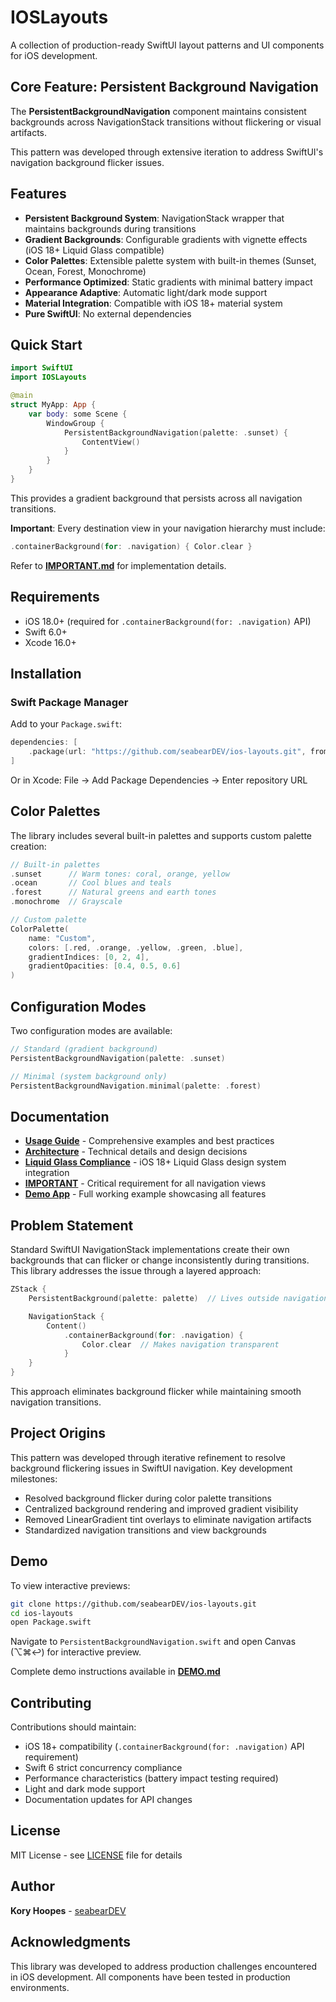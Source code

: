 # IOSLayouts

A collection of production-ready SwiftUI layout patterns and UI components for iOS development.

## Core Feature: Persistent Background Navigation

The **PersistentBackgroundNavigation** component maintains consistent backgrounds across NavigationStack transitions without flickering or visual artifacts.

This pattern was developed through extensive iteration to address SwiftUI's navigation background flicker issues.

## Features

- **Persistent Background System**: NavigationStack wrapper that maintains backgrounds during transitions
- **Gradient Backgrounds**: Configurable gradients with vignette effects (iOS 18+ Liquid Glass compatible)
- **Color Palettes**: Extensible palette system with built-in themes (Sunset, Ocean, Forest, Monochrome)
- **Performance Optimized**: Static gradients with minimal battery impact
- **Appearance Adaptive**: Automatic light/dark mode support
- **Material Integration**: Compatible with iOS 18+ material system
- **Pure SwiftUI**: No external dependencies

## Quick Start

```swift
import SwiftUI
import IOSLayouts

@main
struct MyApp: App {
    var body: some Scene {
        WindowGroup {
            PersistentBackgroundNavigation(palette: .sunset) {
                ContentView()
            }
        }
    }
}
```

This provides a gradient background that persists across all navigation transitions.

**Important**: Every destination view in your navigation hierarchy must include:
```swift
.containerBackground(for: .navigation) { Color.clear }
```

Refer to **[IMPORTANT.md](IMPORTANT.md)** for implementation details.

## Requirements

- iOS 18.0+ (required for `.containerBackground(for: .navigation)` API)
- Swift 6.0+
- Xcode 16.0+

## Installation

### Swift Package Manager

Add to your `Package.swift`:

```swift
dependencies: [
    .package(url: "https://github.com/seabearDEV/ios-layouts.git", from: "1.0.0")
]
```

Or in Xcode: File → Add Package Dependencies → Enter repository URL

## Color Palettes

The library includes several built-in palettes and supports custom palette creation:

```swift
// Built-in palettes
.sunset      // Warm tones: coral, orange, yellow
.ocean       // Cool blues and teals
.forest      // Natural greens and earth tones
.monochrome  // Grayscale

// Custom palette
ColorPalette(
    name: "Custom",
    colors: [.red, .orange, .yellow, .green, .blue],
    gradientIndices: [0, 2, 4],
    gradientOpacities: [0.4, 0.5, 0.6]
)
```

## Configuration Modes

Two configuration modes are available:

```swift
// Standard (gradient background)
PersistentBackgroundNavigation(palette: .sunset)

// Minimal (system background only)
PersistentBackgroundNavigation.minimal(palette: .forest)
```

## Documentation

- **[Usage Guide](USAGE.md)** - Comprehensive examples and best practices
- **[Architecture](ARCHITECTURE.md)** - Technical details and design decisions
- **[Liquid Glass Compliance](LIQUID_GLASS.md)** - iOS 18+ Liquid Glass design system integration
- **[IMPORTANT](IMPORTANT.md)** - Critical requirement for all navigation views
- **[Demo App](Sources/Demo/)** - Full working example showcasing all features

## Problem Statement

Standard SwiftUI NavigationStack implementations create their own backgrounds that can flicker or change inconsistently during transitions. This library addresses the issue through a layered approach:

```swift
ZStack {
    PersistentBackground(palette: palette)  // Lives outside navigation lifecycle

    NavigationStack {
        Content()
            .containerBackground(for: .navigation) {
                Color.clear  // Makes navigation transparent
            }
    }
}
```

This approach eliminates background flicker while maintaining smooth navigation transitions.

## Project Origins

This pattern was developed through iterative refinement to resolve background flickering issues in SwiftUI navigation. Key development milestones:

- Resolved background flicker during color palette transitions
- Centralized background rendering and improved gradient visibility
- Removed LinearGradient tint overlays to eliminate navigation artifacts
- Standardized navigation transitions and view backgrounds

## Demo

To view interactive previews:

```bash
git clone https://github.com/seabearDEV/ios-layouts.git
cd ios-layouts
open Package.swift
```

Navigate to `PersistentBackgroundNavigation.swift` and open Canvas (⌥⌘↩) for interactive preview.

Complete demo instructions available in **[DEMO.md](DEMO.md)**

## Contributing

Contributions should maintain:

- iOS 18+ compatibility (`.containerBackground(for: .navigation)` API requirement)
- Swift 6 strict concurrency compliance
- Performance characteristics (battery impact testing required)
- Light and dark mode support
- Documentation updates for API changes

## License

MIT License - see [LICENSE](LICENSE) file for details

## Author

**Kory Hoopes** - [seabearDEV](https://github.com/seabearDEV)

## Acknowledgments

This library was developed to address production challenges encountered in iOS development. All components have been tested in production environments.

